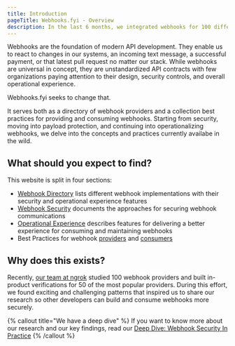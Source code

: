 ```yaml
---
title: Introduction
pageTitle: Webhooks.fyi - Overview
description: In the last 6 months, we integrated webhooks for 100 different systems. This website shows the good, the bad, and the ugly plus our learnings on webhook security.
---
```


Webhooks are the foundation of modern API development. They enable us to react to changes in our systems, an incoming text message, a successful payment, or that latest pull request no matter our stack. While webhooks are universal in concept, they are unstandardized API contracts with few organizations paying attention to their design, security controls, and overall operational experience.

Webhooks.fyi seeks to change that.

It serves both as a directory of webhook providers and a collection best practices for providing and consuming webhooks. Starting from security, moving into payload protection, and continuing into operationalizing webhooks, we delve into the concepts and practices currently availabe in the wild. 

## What should you expect to find?

This website is split in four sections:

- [Webhook Directory](/docs/webhook-directory) lists different webhook implementations with their security and operational experience features
- [Webhook Security](/security/intro) documents the approaches for securing webhook communications
- [Operational Experience](/ops-experience/intro) describes features for delivering a better experience for consuming and maintaining webhooks
- Best Practices for webhook [providers](/best-practices/webhook-providers) and [consumers](/best-practices/webhook-consumers)

## Why does this exists?

Recently, [our team at ngrok](https://ngrok.com/) studied 100 webhook providers and built in-product verifications for 50 of the most popular providers. During this effort, we found exciting and challenging patterns that inspired us to share our research so other developers can build and consume webhooks more securely.

{% callout title="We have a deep dive" %}
If you want to know more about our research and our key findings, read our [Deep Dive: Webhook Security In Practice](https://blog.ngrok.com)
{% /callout %}

[comment]: <TODO: @caseysoftware: update for the actual link to the blog post>
